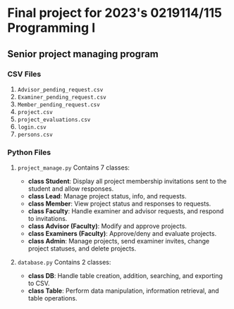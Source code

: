 # Final project for 2023's 0219114/115 Programming I
## Senior project managing program

### CSV Files
1. `Advisor_pending_request.csv`
2. `Examiner_pending_request.csv`
3. `Member_pending_request.csv`
4. `project.csv`
5. `project_evaluations.csv`
6. `login.csv`
7. `persons.csv`

### Python Files
1. `project_manage.py`
   Contains 7 classes:
   - **class Student**: Display all project membership invitations sent to the student and allow responses.
   - **class Lead**: Manage project status, info, and requests.
   - **class Member**: View project status and responses to requests.
   - **class Faculty**: Handle examiner and advisor requests, and respond to invitations.
   - **class Advisor (Faculty)**: Modify and approve projects.
   - **class Examiners (Faculty)**: Approve/deny and evaluate projects.
   - **class Admin**: Manage projects, send examiner invites, change project statuses, and delete projects.

2. `database.py` 
   Contains 2 classes:
   - **class DB**: Handle table creation, addition, searching, and exporting to CSV.
   - **class Table**: Perform data manipulation, information retrieval, and table operations.
